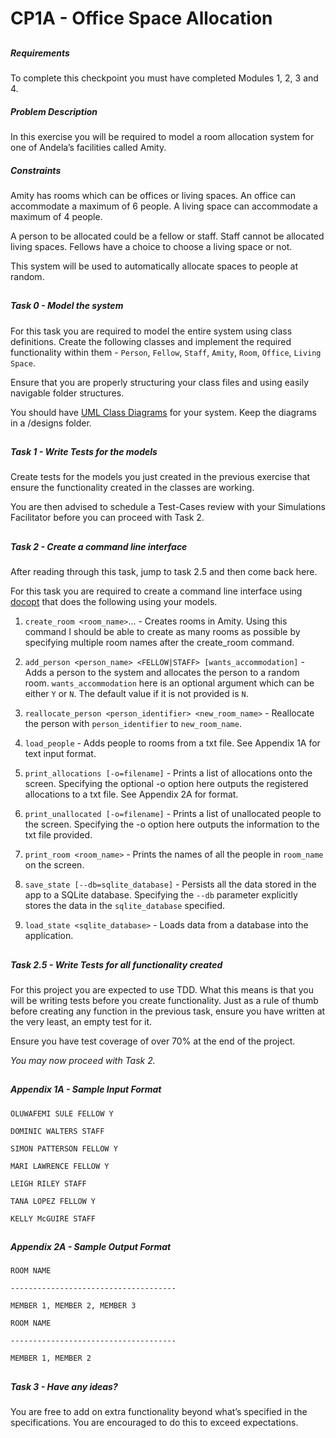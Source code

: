 # CP1A - Office Space Allocation

##

##### Requirements
To complete this checkpoint you must have completed Modules 1, 2, 3 and 4.

##### Problem Description
In this exercise you will be required to model a room allocation system for one of Andela’s facilities called Amity.

##### Constraints

Amity has rooms which can be offices or living spaces. An office can accommodate a maximum of 6 people. A living space can accommodate a maximum of 4 people.

A person to be allocated could be a fellow or staff. Staff cannot be allocated living spaces. Fellows have a choice to choose a living space or not.

This system will be used to automatically allocate spaces to people at random.

##

##### Task 0 - Model the system

For this task you are required to model the entire system using class definitions. Create the following classes and implement the required functionality within them - `Person`, `Fellow`, `Staff`, `Amity`, `Room`, `Office`, `Living Space`.

Ensure that you are properly structuring your class files and using easily navigable folder structures.

You should have [UML Class Diagrams](http://www.tutorialspoint.com/uml/uml_class_diagram.htm) for your system. Keep the diagrams in a /designs folder.

##

##### Task 1 - Write Tests for the models
Create tests for the models you just created in the previous exercise that ensure the functionality created in the classes are working.

You are then advised to schedule a Test-Cases review with your Simulations Facilitator before you can proceed with Task 2.

##

##### Task 2 - Create a command line interface
After reading through this task, jump to task 2.5 and then come back here.

For this task you are required to create a command line interface using [docopt](http://docopt.org/) that does the following using your models.

1. `create_room <room_name>`... - Creates rooms in Amity. Using this command I should be able to create as many rooms as possible by specifying multiple room names after the create_room command.


2. `add_person <person_name> <FELLOW|STAFF> [wants_accommodation]` - Adds a person to the system and allocates the person to a random room. `wants_accommodation` here is an optional argument which can be either `Y` or `N`. The default value if it is not provided is `N`.


3. `reallocate_person <person_identifier> <new_room_name>` - Reallocate the person with `person_identifier` to `new_room_name`.


4. `load_people` - Adds people to rooms from a txt file. See Appendix 1A for text input format.


5. `print_allocations [-o=filename]`  - Prints a list of allocations onto the screen. Specifying the optional -o option here outputs the registered allocations to a txt file. See Appendix 2A for format.


6. `print_unallocated [-o=filename]` - Prints a list of unallocated people to the screen. Specifying the -o option here outputs the information to the txt file provided.


7. `print_room <room_name>` - Prints  the names of all the people in `room_name` on the screen.


8. `save_state [--db=sqlite_database]` - Persists all the data stored in the app to a SQLite database. Specifying the `--db` parameter explicitly stores the data in the `sqlite_database` specified.

9. `load_state <sqlite_database>` - Loads data from a database into the application.

##

##### Task 2.5 - Write Tests for all functionality created
For this project you are expected to use TDD. What this means is that you will be writing tests before you create functionality. Just as a rule of thumb before creating any function in the previous task, ensure you have written at the very least, an empty test for it.

Ensure you have test coverage of over 70% at the end of the project.

_You may now proceed with Task 2._

##
##### Appendix 1A - Sample Input Format
`OLUWAFEMI SULE FELLOW Y`

`DOMINIC WALTERS STAFF`

`SIMON PATTERSON FELLOW Y`

`MARI LAWRENCE FELLOW Y`

`LEIGH RILEY STAFF`

`TANA LOPEZ FELLOW Y`

`KELLY McGUIRE STAFF`
##
##### Appendix 2A - Sample Output Format

`ROOM NAME`

`-------------------------------------`

`MEMBER 1, MEMBER 2, MEMBER 3`

`ROOM NAME`

`-------------------------------------`

`MEMBER 1, MEMBER 2`
##
##### Task 3 - Have any ideas?
You are free to add on extra functionality beyond what’s specified in the specifications. You are encouraged to do this to exceed expectations.